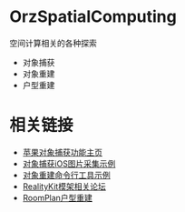 # OrzSpatialComputing

空间计算相关的各种探索

- 对象捕获
- 对象重建
- 户型重建

# 相关链接

- [苹果对象捕获功能主页](https://developer.apple.com/augmented-reality/object-capture/)
- [对象捕获iOS图片采集示例](https://developer.apple.com/documentation/realitykit/taking_pictures_for_3d_object_capture)
- [对象重建命令行工具示例](https://developer.apple.com/documentation/realitykit/creating_a_photogrammetry_command-line_app/)
- [RealityKit模架相关论坛](https://developer.apple.com/forums/tags/realitykit)
- [RoomPlan户型重建](https://developer.apple.com/augmented-reality/roomplan/)
